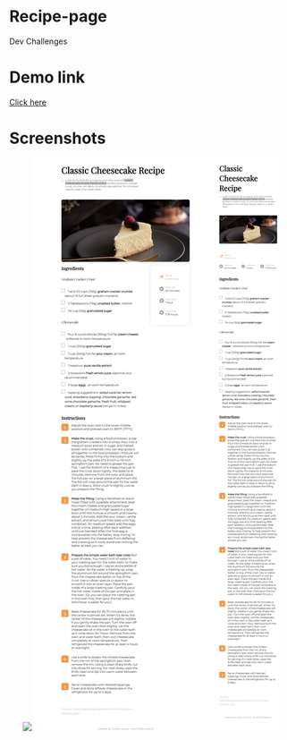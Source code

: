 # Recipe-page
Dev Challenges

# Demo link

<a href="https://gunalantony8124.github.io/Recipe-page/index.html">Click here </a>

# Screenshots
<center>
<img src="images/image1.JPG" >
<img src="images/image2.JPG" >
<img src="images/image3.JPG" >
</center>
